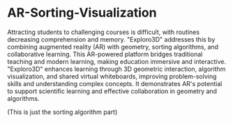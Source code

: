 # AR-Sorting-Visualization


Attracting students to challenging courses is difficult, with routines decreasing comprehension and memory. "Exploro3D" addresses this
by combining augmented reality (AR) with geometry, sorting algorithms, and collaborative learning. This AR-powered platform bridges
traditional teaching and modern learning, making education immersive and interactive. "Exploro3D" enhances learning through 3D
geometric interaction, algorithm visualization, and shared virtual whiteboards, improving problem-solving skills and understanding
complex concepts. It demonstrates AR's potential to support scientific learning and effective collaboration in geometry and algorithms.

(This is just the sorting algorithm part)
